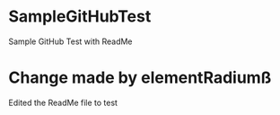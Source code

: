 # SampleGitHubTest
Sample GitHub Test with ReadMe


Change made by elementRadiumß
=======
Edited the ReadMe file to test

